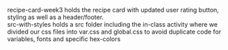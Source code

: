 recipe-card-week3 holds the recipe card with updated user rating button, styling as well as a header/footer.  
src-with-styles holds a src folder including the in-class activity where we divided our css files into var.css 
and global.css to avoid duplicate code for variables, fonts and specific hex-colors
